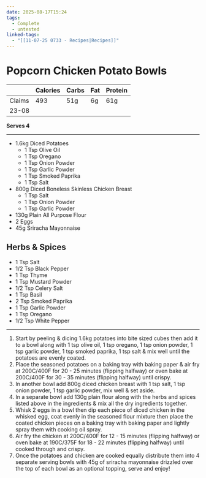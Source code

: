 ```yaml
---
date: 2025-08-17T15:24
tags:
  - Complete
  - untested
linked-tags:
  - "[[11-07-25 0733 - Recipes|Recipes]]"
---
```

# Popcorn Chicken Potato Bowls

|        | Calories | Carbs | Fat | Protein |
| ------ | -------- | ----- | --- | ------- |
| Claims | 493      | 51g   | 6g  | 61g     |
| 23-08  |          |       |     |         |

**Serves 4**

---
- 1.6kg Diced Potatoes
	- 1 Tsp Olive Oil
	- 1 Tsp Oregano
	- 1 Tsp Onion Powder
	- 1 Tsp Garlic Powder
	- 1 Tsp Smoked Paprika
	- 1 Tsp Salt
- 800g Diced Boneless Skinless Chicken Breast
	- 1 Tsp Salt
	- 1 Tsp Onion Powder
	- 1 Tsp Garlic Powder
- 130g Plain All Purpose Flour
- 2 Eggs
- 45g Sriracha Mayonnaise
## Herbs & Spices
- 1 Tsp Salt
- 1/2 Tsp Black Pepper
- 1 Tsp Thyme
- 1 Tsp Mustard Powder
- 1/2 Tsp Celery Salt
- 1 Tsp Basil
- 2 Tsp Smoked Paprika
- 1 Tsp Garlic Powder
- 1 Tsp Oregano
- 1/2 Tsp White Pepper
---
1. Start by peeling & dicing 1.6kg potatoes into bite sized cubes then add it to a bowl along with 1 tsp olive oil, 1 tsp oregano, 1 tsp onion powder, 1 tsp garlic powder, 1 tsp smoked paprika, 1 tsp salt & mix well until the potatoes are evenly coated.
2. Place the seasoned potatoes on a baking tray with baking paper & air fry at 200C/400F for 20 - 25 minutes (flipping halfway) or oven bake at 200C/400F for 30 - 35 minutes (flipping halfway) until crispy.
3. In another bowl add 800g diced chicken breast with 1 tsp salt, 1 tsp onion powder, 1 tsp garlic powder, mix well & set aside.
4. In a separate bowl add 130g plain flour along with the herbs and spices listed above in the ingredients & mix all the dry ingredients together.
5. Whisk 2 eggs in a bowl then dip each piece of diced chicken in the whisked egg, coat evenly in the seasoned flour mixture then place the coated chicken pieces on a baking tray with baking paper and lightly spray them with cooking oil spray.
6. Air fry the chicken at 200C/400F for 12 - 15 minutes (flipping halfway) or oven bake at 190C/375F for 18 - 22 minutes (flipping halfway) until cooked through and crispy.
7. Once the potatoes and chicken are cooked equally distribute them into 4 separate serving bowls with 45g of sriracha mayonnaise drizzled over the top of each bowl as an optional topping, serve and enjoy!